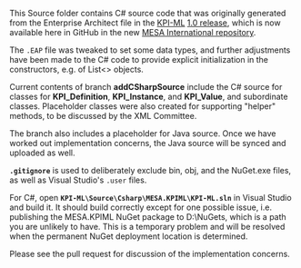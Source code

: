 This Source folder contains C# source code that was originally generated from the Enterprise Architect file in the [KPI-ML](http://www.mesa.org/en/KPIML.asp) [1.0 release](https://services.mesa.org/ResourceLibrary/ShowResource/8c814090-51b7-476c-8e64-3d0b3ae7ced2), which is now available here in GitHub in the new [MESA International repository](https://github.com/MESAInternational/KPI-ML). 

The `.EAP` file was tweaked to set some data types, and further adjustments have been made to the C# code to provide explicit initialization in the constructors, e.g. of List<> objects. 

Current contents of branch **addCSharpSource** include the C# source for classes for **KPI_Definition**, **KPI_Instance**, and **KPI_Value**, and subordinate classes. Placeholder classes were also created for supporting "helper" methods, to be discussed by the XML Committee.

The branch also includes a placeholder for Java source. Once we have worked out implementation concerns, the Java source will be synced and uploaded as well.

**`.gitignore`** is used to deliberately exclude bin, obj, and the NuGet.exe files, as well as Visual Studio's `.user` files. 

For C#, open **`KPI-ML\Source\Csharp\MESA.KPIML\KPI-ML.sln`** in Visual Studio and build it. It should build correctly except for one possible issue, i.e. publishing the MESA.KPIML NuGet package to D:\NuGets\, which is a path you are unlikely to have. This is a temporary problem and will be resolved when the permanent NuGet deployment location is determined.

Please see the pull request for discussion of the implementation concerns.
